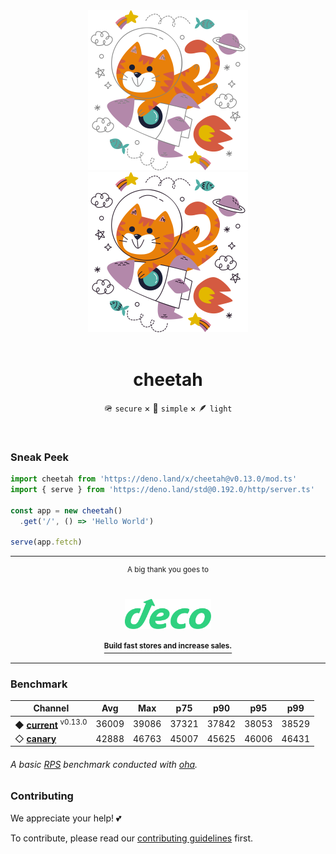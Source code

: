 <div align='center'>
  <img src='https://raw.githubusercontent.com/azurystudio/cheetah/dev/.github/cheetah_darkmode.svg#gh-dark-mode-only' width='256px' />
  <img src='https://raw.githubusercontent.com/azurystudio/cheetah/dev/.github/cheetah_lightmode.svg#gh-light-mode-only' width='256px' />
  <br>
  <br>
  <h1>cheetah</h1>
</div>

<div align='center'>
  <p>🪖 <code>secure</code> × 💎 <code>simple</code> × 🪶 <code>light</code></p>
</div>

<br>

### Sneak Peek

```ts
import cheetah from 'https://deno.land/x/cheetah@v0.13.0/mod.ts'
import { serve } from 'https://deno.land/std@0.192.0/http/server.ts'

const app = new cheetah()
  .get('/', () => 'Hello World')

serve(app.fetch)
```

---

<div align='center'>
  <sup>A big thank you goes to</sup>

  <br>
  <br>
  <br>

  <a href='https://deco.cx'>
    <img src='https://github.com/azurystudio/cheetah/blob/dev/.github/sponsors/deco.svg?raw=true' height='48px' />
    <br>
    <br>
    <a href='https://deco.cx'><sup><b>Build fast stores and increase sales.</b></sup></a>
  </a>
</div>

---

### Benchmark

[//]: bstart

| Channel | Avg | Max | p75 | p90 | p95 | p99 |
| --- | --- | --- | --- | --- | --- | --- |
| ◆ [**current**](https://deno.land/x/cheetah@v0.13.0) <sup>v0.13.0</sup> | 36009 | 39086 | 37321 | 37842 | 38053 | 38529 |
| ◇ [**canary**](https://deno.land/x/cheetah) | 42888 | 46763 | 45007 | 45625 | 46006 | 46431 |

[//]: bend

###### A basic [RPS](https://www.google.com/search?q=requests+per+second) benchmark conducted with [oha](https://github.com/hatoo/oha).

### Contributing

We appreciate your help! 💕

To contribute, please read our [contributing guidelines](https://github.com/azurystudio/cheetah/blob/dev/contributing.md)
first.
